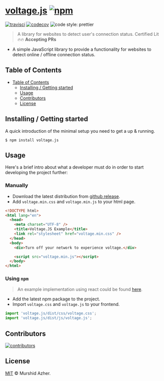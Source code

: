 # [voltage.js](https://github.com/murshidazher/voltage.js) [![npm](https://img.shields.io/npm/v/voltage.js.svg?label=&color=0080FF)](https://github.com/murshidazher/voltage.js/releases/latest)

[![travisci](https://img.shields.io/travis/com/murshidazher/voltage.js.svg?branch=main&style=flat-square)](https://travis-ci.com/)
[![codecov](https://img.shields.io/codecov/c/gh/murshidazher/voltage.js/main?logo=codecov&style=flat-square&token=XV6FDAFTM0)](https://codecov.io/gh/murshidazher/voltage.js)
![code style: prettier](https://img.shields.io/badge/code_style-prettier-ff69b4.svg?style=flat-square)

> A library for websites to detect user's connection status. Certified Lit 🔥🔥 **Accepting PRs**

- A simple JavaScript library to provide a functionality for websites to detect online / offline connection status.

## Table of Contents

- [Table of Contents](#table-of-contents)
  - [Installing / Getting started](#installing--getting-started)
  - [Usage](#usage)
  - [Contributors](#contributors)
  - [License](#license)

## Installing / Getting started

A quick introduction of the minimal setup you need to get a up & running.

```shell
$ npm install voltage.js
```

## Usage

Here's a brief intro about what a developer must do in order to start developing the project further:

### Manually

- Download the latest distribution from [github release](https://github.com/murshidazher/voltage.js/releases/latest).
- Add `voltage.min.css` and `voltage.min.js` to your html page.

```html
<!DOCTYPE html>
<html lang="en">
  <head>
    <meta charset="UTF-8" />
    <title>Voltage.JS Example</title>
    <link rel="stylesheet" href="voltage.min.css" />
  </head>
  <body>
    <div>Turn off your network to experience voltage.</div>

    <script src="voltage.min.js"></script>
  </body>
</html>
```

### Using `npm`

> An example implementation using react could be found [here](./example).

- Add the latest npm package to the project.
- Import `voltage.css` and `voltage.js` to your frontend.

```js
import 'voltage.js/dist/css/voltage.css';
import 'voltage.js/dist/js/voltage.js';
```

## Contributors

[![contributors](https://contrib.rocks/image?repo=murshidazher/voltage.js)](https://github.com/murshidazher/voltage.js/graphs/contributors)

## License

[MIT](https://github.com/murshidazher/voltage.js/blob/master/LICENSE) © Murshid Azher.
